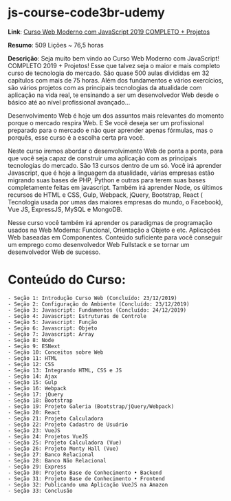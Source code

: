 # js-course-code3br-udemy

**Link**: [Curso Web Moderno com JavaScript 2019 COMPLETO + Projetos](https://www.udemy.com/course/curso-web/)

**Resumo**: 509 Lições ~ 76,5 horas

**Descrição**: Seja muito bem vindo ao Curso Web Moderno com JavaScript! COMPLETO 2019 + Projetos! Esse que talvez seja o maior e mais completo curso de tecnologia do mercado. São quase 500 aulas divididas em 32 capítulos com mais de 75 horas. Além dos fundamentos e vários exercícios, são vários projetos com as principais tecnologias da atualidade com aplicação na vida real, te ensinando a ser um desenvolvedor Web desde o básico até ao nível profissional avançado...

Desenvolvimento Web é hoje um dos assuntos mais relevantes do momento porque o mercado respira Web. E Se você deseja ser um profissional preparado para o mercado e não quer aprender apenas fórmulas, mas o porquês, esse curso é a escolha certa pra você.

Neste curso iremos abordar o desenvolvimento Web de ponta a ponta, para que você seja capaz de construir uma aplicação com as principais tecnologias do mercado. São 13 cursos dentro de um só. Você irá aprender Javascript, que é hoje a linguagem da atualidade, várias empresas estão migrando suas bases de PHP, Python e outras para terem suas bases completamente feitas em javascript. Também irá aprender Node, os últimos recursos de HTML e CSS, Gulp, Webpack, jQuery, Bootstrap, React ( Tecnologia usada por umas das maiores empresas do mundo, o Facebook), Vue JS, ExpressJS, MySQL e MongoDB.

Nesse curso você também irá aprender os paradigmas de programação usados na Web Moderna: Funcional, Orientação a Objeto e etc. Aplicações Web baseadas em Componentes. Conteúdo suficiente para você conseguir um emprego como desenvolvedor Web Fullstack e se tornar um desenvolvedor Web de sucesso.

# Conteúdo do Curso:

    - Seção 1: Introdução Curso Web (Concluído: 23/12/2019)
    - Seção 2: Configuração do Ambiente (Concluído: 23/12/2019)
    - Seção 3: Javascript: Fundamentos (Concluído: 24/12/2019)
    - Seção 4: Javascript: Estruturas de Controle
    - Seção 5: Javascript: Função
    - Seção 6: Javascript: Objeto
    - Seção 7: Javascript: Array
    - Seção 8: Node
    - Seção 9: ESNext
    - Seção 10: Conceitos sobre Web
    - Seção 11: HTML
    - Seção 12: CSS
    - Seção 13: Integrando HTML, CSS e JS
    - Seção 14: Ajax
    - Seção 15: Gulp
    - Seção 16: Webpack
    - Seção 17: jQuery
    - Seção 18: Bootstrap
    - Seção 19: Projeto Galeria (Bootstrap/jQuery/Webpack)
    - Seção 20: React
    - Seção 21: Projeto Calculadora
    - Seção 22: Projeto Cadastro de Usuário
    - Seção 23: VueJS
    - Seção 24: Projetos VueJS
    - Seção 25: Projeto Calculadora (Vue)
    - Seção 26: Projeto Monty Hall (Vue)
    - Seção 27: Banco Relacional
    - Seção 28: Banco Não Relacional
    - Seção 29: Express
    - Seção 30: Projeto Base de Conhecimento • Backend
    - Seção 31: Projeto Base de Conhecimento • Frontend
    - Seção 32: Publicando uma Aplicação VueJS na Amazon
    - Seção 33: Conclusão
